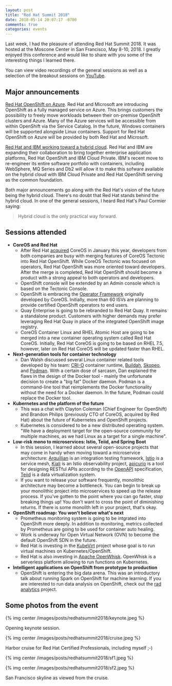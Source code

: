 ```yaml
---
layout: post
title: "Red Hat Summit 2018"
date: 2018-05-14 20:07:17 -0700
comments: true
categories: events
---
```


Last week, I had the pleasure of attending Red Hat Summit 2018. It was hosted at the Moscone Center in San Francisco, May 8-10, 2018. I greatly enjoyed this conference and would like to share with you some of the interesting things I learned there.

<!-- more -->

You can view video recordings of the general sessions as well as a selection of the breakout sessions on [YouTube](https://www.youtube.com/user/redhatsummit).

## Major announcements

[Red Hat OpenShift on Azure](https://www.redhat.com/en/about/press-releases/red-hat-and-microsoft-co-develop-first-red-hat-openshift-jointly-managed-service-public-cloud). Red Hat and Microsoft are introducing OpenShift as a fully managed service on Azure. This brings customers the possibility to freely move workloads between their on-premise OpenShift clusters and Azure. Many of the Azure services will be accessible from within OpenShift via the Service Catalog. In the future, Windows containers will be supported alongside Linux containers. Support for Red Hat OpenShift on Azure will be provided by both Red Hat and Microsoft.

[Red Hat and IBM working toward a hybrid cloud](https://www.redhat.com/en/about/press-releases/ibm-and-red-hat-join-forces-accelerate-hybrid-cloud-adoption). Red Hat and IBM are expanding their collaboration to bring together enterprise application platforms, Red Hat OpenShift and IBM Cloud Private. IBM's recent move to re-engineer its entire software portfolio with containers, including WebSphere, MQ Series and Db2 will allow it to make this sofware available on the hybrid cloud with IBM Cloud Private and Red Hat OpenShift serving as the common foundation.

Both major announcements go along with the Red Hat's vision of the future being the hybrid cloud. There's no doubt that Red Hat stands behind the hybrid cloud. In one of the general sessions, I heard Red Hat's Paul Cormier saying:

> Hybrid cloud is the only practical way forward.

## Sessions attended

- **CoreOS and Red Hat**
  - After Red Hat [acquired](https://www.redhat.com/en/about/press-releases/red-hat-acquire-coreos-expanding-its-kubernetes-and-containers-leadership) CoreOS in January this year, developers from both companies are busy with merging features of CoreOS Tectonic into Red Hat OpenShift. While CoreOS Tectonic was focused on operators, Red Hat OpenShift was more oriented toward developers. After the merge is completed, Red Hat OpenShift should become a product with a strong appeal to both operators and developers.
  - OpenShift console will be extended by an Admin console which is based on the Tectonic Console.
  - OpenShift is embracing the [Operator Framework](https://github.com/operator-framework) originally developed by CoreOS. Initially, more than 60 ISVs are planning to provide certified OpenShift operators to end users.
  - Quay Enterprise is going to be rebranded to Red Hat Quay. It remains a standalone product. Customers with higher demands may prefer leveraging Red Hat Quay in place of the integrated OpenShift image registry.
  - CoreOS Container Linux and RHEL Atomic Host are going to be merged into a new container operating system called Red Hat CoreOS. Initially, Red Hat CoreOS is going to be based on RHEL 7.5, however, later on Red Hat CoreOS will be updated faster than RHEL.
- **Next-generation tools for container technology**
  - Dan Walsh discussed several Linux container related tools developed by his team: [CRI-O](https://github.com/kubernetes-incubator/cri-o) container runtime, [Buildah](https://github.com/projectatomic/buildah), [Skopeo](https://github.com/projectatomic/skopeo/), and [Podman](https://github.com/projectatomic/libpod). With a certain dose of sarcasm, Dan explained the flaws in the design of the Docker tool -  mainly the unfortunate decision to create a "big fat" Docker daemon. Podman is a command-line tool that reimplements the Docker functionality without the need for a Docker daemon. In the future, Podman could replace the Docker tool.
- **Kubernetes and the platform of the future**
  - This was a chat with Clayton Coleman (Chief Engineer for OpenShift) and Brandon Philips (previously CTO of CoreOS, acquired by Red Hat) about the future of Kubernetes and OpenShift projects.
  - Kubernetes is considered to be a new distributed operating system. "We have a deployment target for the open-source community for multiple machines, as we had Linux as a target for a single machine".
- **Low-risk mono to microservices: Istio, Teiid, and Spring Boot**
  - In this session, I learned about several open-source projects that may come in handy when moving toward a microservice architecture: [Arquillian](http://arquillian.org/) is an integration testing framework, [Istio](https://istio.io/) is a service mesh, [Kiali](https://github.com/kiali/kiali) is an Istio observability project, [apicurio](https://www.apicur.io/) is a tool for designing RESTful APIs according to the [OpenAPI](https://github.com/OAI/OpenAPI-Specification) specification, [Teiid](http://teiid.jboss.org/) is a data virtualization system.
  - If you want to release your software frequently, monolithic architecture may become a bottleneck. You can begin to break up your monolithic project into microservices to speed up the release process. If you've gotten to the point where you can go faster, stop breaking things up! You don't want to cross the point of diminishing returns. If there is some monolith left in your project, that's okay.
- **OpenShift roadmap: You won't believe what's next**
  - Prometheus monitoring system is going to be intgrated into OpenShift more deeply. In addition to monitoring, metrics collected by Prometheus are going to be used for container auto healing.
  - Work is underway for Open Virtual Network (OVN) to become the default OpenShift SDN in the future.
  - Red Hat is investing in the [KubeVirt](https://github.com/kubevirt) project whose goal is to run virtual machines on Kubernetes/OpenShift.
  - Red Hat is also investing in [Apache OpenWhisk](https://openwhisk.apache.org/). OpenWhisk is a serverless platform allowing to run functions on Kubernetes.
- **Intelligent applications on OpenShift from prototype to production**
  - OpenShift is entering the big data arena. This was an introductory talk about running Spark on OpenShift for machine learning. If you are interested to run data analysis on OpenShift, check out the [rad analytics](https://radanalytics.io/) project.

## Some photos from the event

{% img center /images/posts/redhatsummit2018/keynote.jpeg %}

Opening keynote session.

{% img center /images/posts/redhatsummit2018/cruise.jpeg %}

Harbor cruise for Red Hat Certified Professionals, including myself ;-)

{% img center /images/posts/redhatsummit2018/sf1.jpeg %}

{% img center /images/posts/redhatsummit2018/sf2.jpeg %}

San Francisco skyline as viewed from the cruise.
